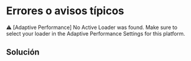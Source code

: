 # Errores o avisos típicos

:warning: [Adaptive Performance] No Active Loader was found. Make sure to select your loader in the Adaptive Performance Settings for this platform.

## Solución
